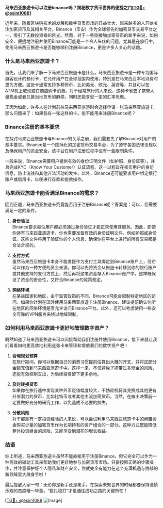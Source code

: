 **马来西亚旅遊卡可以注册binance吗？揭秘数字货币世界的便捷之门[[TG💪+ @esim1088](https://t.me/s/esim1088)]**

近年来，随着区块链技术的发展和数字货币市场的日益壮大，越来越多的人开始关注加密货币及其相关平台。Binance（币安）作为全球领先的加密货币交易平台之一，吸引了无数投资者的目光。然而，对于一些刚接触加密货币的新手来说，如何安全、便捷地注册并使用Binance可能是一个令人头疼的问题。尤其是在旅行中，使用马来西亚旅遊卡是否能够顺利注册Binance，更是许多人关心的话题。

### **什么是马来西亚旅遊卡？**

首先，让我们来了解一下马来西亚旅遊卡是什么。马来西亚旅遊卡是一种专为国际游客设计的预付卡，它允许用户在全球范围内使用，特别是在马来西亚本地消费时更为方便。这张卡通常支持多种货币，比如美元、欧元、英镑等，并且可以在ATM机上取现或在商店刷卡消费。对于经常旅行的人来说，这种卡省去了携带大量现金或者兑换当地货币的麻烦，同时还能享受一定的汇率优惠。

正因为如此，许多人在计划前往马来西亚旅游时会选择申请一张马来西亚旅遊卡。那么问题来了：如果我有一张这样的卡，能不能用来注册Binance呢？

### **Binance注册的基本要求**

在探讨马来西亚旅遊卡与Binance的关系之前，我们需要先了解Binance对用户的基本要求。Binance是一个国际化的加密货币交易平台，为了遵守各国法律法规以及确保用户的资金安全，该平台在用户注册过程中设有一些限制条件。

一般来说，Binance需要用户提供有效的身份证明文件（如护照、身份证等），并且完成KYC（Know Your Customer）认证流程。这一过程旨在核实用户的身份信息，防止洗钱和其他非法活动的发生。此外，Binance还可能要求用户绑定银行账户或信用卡，以便进行存款和提款操作。

### **马来西亚旅遊卡能否满足Binance的需求？**

回到正题，马来西亚旅遊卡究竟能否用于注册Binance呢？答案是：可以，但需要满足一定的条件。

1. **身份验证**  
   Binance要求每位用户都必须通过身份验证才能正常使用其服务。因此，即使你持有马来西亚旅遊卡，你也需要准备有效的身份证明文件，例如护照或身份证。这些文件将用于验证你的个人信息，确保你在平台上进行的所有交易都是合法合规的。

2. **支付方式**  
   虽然马来西亚旅遊卡本身不能直接作为支付工具绑定到Binance账户上，但它可以作为一种方便的资金来源。你可以先将资金从旅遊卡转移到你的银行账户或其他支持的支付方式上，然后再将这笔资金存入Binance账户中。这样既保证了资金的安全性，又符合Binance的政策规定。

3. **网络环境**  
   在某些国家和地区，由于监管政策的不同，Binance可能会限制特定地区的访问。如果你计划在国外使用马来西亚旅遊卡注册Binance，建议提前确认你所在地区的网络环境是否允许访问Binance平台。此外，还可以考虑使用一些安全可靠的VPN服务来绕过地域限制。

### **如何利用马来西亚旅遊卡更好地管理数字资产？**

既然知道了马来西亚旅遊卡可以间接帮助我们注册并使用Binance，接下来就让我们看看如何更高效地利用这张卡来管理和增值我们的数字资产吧！

1. **合理规划预算**  
   在旅行期间，你可以根据自己的消费习惯提前估算出大概的开支，并将这部分金额充值到马来西亚旅遊卡中。这样一来，不仅避免了携带过多现金的风险，还能有效控制支出，为后续投资留下更多余地。

2. **及时转换货币**  
   如果你在旅行途中发现某种外币贬值幅度较大，不妨趁机将其兑换成其他更有升值潜力的货币，比如比特币或者其他主流加密货币。当然，在做出决策前一定要做好充分的研究工作，以免造成不必要的损失。

3. **分散风险**  
   对于那些有一定投资经验的人来说，可以尝试利用马来西亚旅遊卡中的闲置资金购买少量的加密货币作为长期持有的资产组合的一部分。这种方式既能降低整体投资组合的风险，又能享受到潜在的增长收益。

### **结语**

综上所述，马来西亚旅遊卡虽然不能直接用于注册Binance，但它完全可以作为一种高效的辅助工具来帮助我们更好地参与加密货币市场。只要按照正确的步骤操作，并注意保护好个人隐私和财产安全，你就完全有能力在这个充满机遇与挑战的新领域里大展身手啦！

最后提醒大家一句：无论你是新手还是老手，在探索未知世界的时候都要保持谨慎乐观的态度哦～毕竟，“稳扎稳打”才是通往成功之路的关键所在！

[[TG💪+ @esim1088](https://t.me/s/esim1088) ![Image](https://i.postimg.cc/4NQfJmqS/Snipaste-2025-05-13-00-14-12.png)]